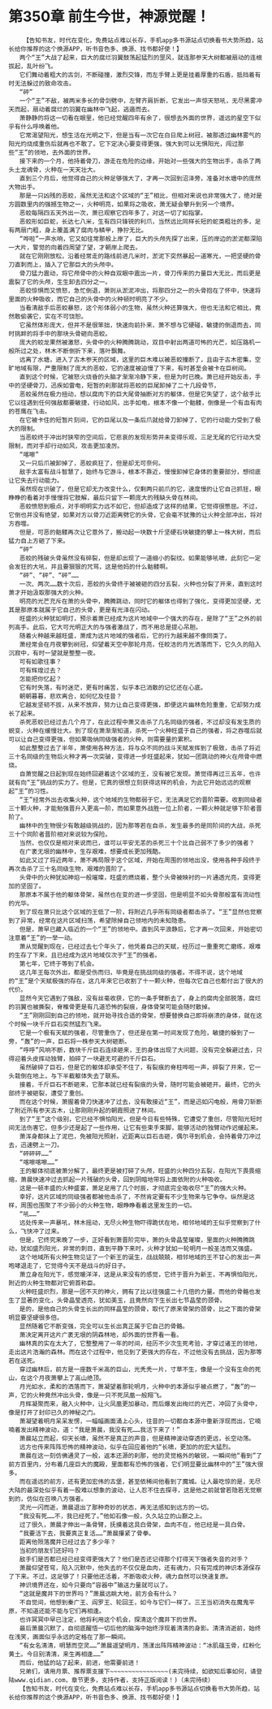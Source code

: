 # 第350章 前生今世，神源觉醒！
        【告知书友，时代在变化，免费站点难以长存，手机app多书源站点切换看书大势所趋，站长给你推荐的这个换源APP，听书音色多、换源、找书都好使！】
       两个“王”大战了起来，巨大的腐烂羽翼鼓荡起猛烈的罡风，就连那参天大树都被扇动的连根拔起，乱叶纷飞。
       它们舞动着粗大的古剑，不断碰撞，激烈交锋，而左手臂上更是挂着厚重的石盾，抵挡着有时无法躲过的致命攻击。
       “砰”
       一个“王”不敌，被两米多长的骨剑劈中，左臂齐肩折断，它发出一声惊天怒吼，无尽黑雾冲天而起，扇动着腐烂的羽翼在幽林中飞起，逃遁而去。
       萧静静的将这一切看在眼里，他已经觉醒四年有余了，很想去外面的世界，遥远的星空下似乎有什么呼唤着他。
       它常渴望阳光，想生活在光明之下，但是当有一次它在白日爬上树冠，被那透过幽林雾气的阳光灼烧成重伤后就再也不敢了。它下定决心要变得更强，强大到可以无惧阳光，闯过那些“王”的领地，去外面的世界。
       接下来的一个月，他持着骨刀，游走在危险的边缘，开始对一些强大的生物出手，击杀了两头土龙魂骨，火种在一天天壮大。
       直到三个月后，他觉得自己的火种足够强大了，才再一次回到沼泽旁，准备对水塘中的庞然大物出手。
       那是一只凶残的恶蛟，虽然无法和这个区域的“王”相比，但相对来说也非常强大了，绝对是方圆数里内的强撼生物之一，火种明亮，如果将之吸收，萧无疑会攀升到另一个境界。
       恶蛟每隔四五天外出一次，萧已观察它四年多了，对这一切了如指掌。
       恶蛟形如巨蛇，长达七八米，生有四只锋锐的利爪，当然远比同样长短的蛇类粗壮的多，足有两扇门粗，身上覆盖满了腐肉与鳞甲，狰狞无比。
       “哗啦”一声水响，它又如往常那般上岸了，巨大的头颅先探了出来，压的岸边的淤泥都深陷一大片，警觉的向着四周望了望，才朝岸上爬去。
       就在它刚刚放松，沿着经常走的路线前进几米时，淤泥下突然暴起一道寒光，一把坚硬的骨刀直刺而上，插入了它那巨大的头颅中。
       骨刀猛力震动，将它颅骨中的火种自双眼中震出一片，骨刀传来的力量巨大无比，而后更是震裂了它的头颅，生生卸去四分之一。
       恶蛟惊惧而又愤怒，急忙倒退，萧则从淤泥冲出，将那四分之一的头骨抱在了怀中，快速将里面的火种吸收，而它自己的头骨中的火种顿时明亮了不少。
       当看清敌手后恶蛟暴怒，这个形体弱小的生物，虽然火种还算强大，但也无法和它相比，竟然敢偷袭它，实在不可饶恕。
       它虽然体形庞大，但并不是很笨拙，快速向前扑来，萧不想与它硬碰，敏捷的倒退而去，同时挑衅的将手中的那块头骨砸向恶蛟。
       庞大的蛟龙果然被激怒，头骨中的火种腾腾跳动，双目中射出两道可怖的光芒，如压路机一般所过之处，林木不断倒折下来，落叶飘舞。
       远离了水塘，进入了古木参天的区域，这里的巨木难以被恶蛟撞断了，且由于古木密集，空旷地域有限，严重限制了庞大的恶蛟，它的速度被迫慢了下来，有时甚至会被卡在巨树间。
       直到这个时候，它被怒火烧昏的头脑才渐渐冷静下来，但是为时已晚。萧已经开始反击，手中的坚硬骨刀，迅疾如雷电，短暂的刹那就将恶蛟的巨尾卸掉了二十几段骨节，
       恶蛟虽然在极力扭动，想以腐肉下的巨大尾骨抽断对方的躯体，但是它失望了，这个敌手比它以往遇到任何强敌都要敏捷，行动如风，出手如电，根本不像一个骷髅，倒像是一个有血有肉的苍鹰在飞击。
       在它被卡住的短暂片刻间，它的巨尾以及一条后爪就给骨刀卸掉了，它的行动能力受到了极大的限制。
       当恶蛟终于冲出时狭窄的空间后，它悲哀的发现形势并未变得乐观，三足无尾的它行动大受限制，而对手却行动如风，攻击更加凌厉。
       “喀嚓”
       又一只后爪被卸掉了，恶蛟疯狂了，但是却无可奈何。
       敌手太富有战斗智慧了，始终与它游斗，根本不靠近，慢慢卸掉它身体的重要部分，想彻底让它失去行动能力。
       虽然现在识破了，但是它却无力改变什么，仅剩两只前爪的它，速度慢的让它自己抓狂，眼睁睁的看着对手慢慢将它肢解，最后只留下一颗庞大的残缺头骨在林间。
       恶蛟愤怒到极点，对手明明实力远不如它，但却造成了这样的结果，它觉得很憋屈。不过，它倒也并没有绝望，如果对方以骨刀近距离劈它的头骨，它会毫不犹豫的让火种全部冲出，将对方吞噬。
       但是，可恶的骷髅再次让它意外了，搬动起一块数十斤坚硬石块敏捷的攀上一株大树，而后猛力自上方砸了下来。
       “砰”
       恶蛟的残破头骨虽然没有碎裂，但是却出现了一道细小的裂纹。如果能够吼啸，此刻它一定会发狂的大吼，并且要狠狠的咒骂，这是他妈的什么骷髅啊。
       “砰”、“砰”、“砰”……
       一次、两次……数十次后，恶蛟的头骨终于被被砸的四分五裂，火种也分裂了开来，直到这时萧才开始汲取那强大的火种。
       明亮的光芒充斥在萧的头骨中，腾腾跳动，同时它的躯体也得到了强化，变得更加坚硬，尤其是那原本就属于它自己的头骨，更是有光泽在闪动。
       旺盛的火种犹如明灯，预示着萧已经成为这片地域中一个强大的存在，是除了“王”之外的前列高手。此后，它大可光明正大的与强者激战了，而不用总是提心吊胆。
       随着火种越来越旺盛，萧成为这片地域的强者后，它的行为越来越不像同类了。
       萧经常会在月夜攀到树冠，仰望着天空中那轮月亮，任皎洁的月光洒落而下，它久久的陷入沉寂中，有时一望就是整整一夜。
       可有如歌往事？
       可有辉煌过去？
       怎能把你忆起？
       它有时失落，有时迷茫，更有时痛苦，似乎本已消散的记忆还在心底。
       朝朝暮暮，悲欢离合，如何忆及往昔？
       它越发坚韧不拔，从来不放弃，努力让自己变得更强，即便这片幽林危险重重，它却努力成长了起来。
       杀死恶蛟已经过去几个月了，在此过程中萧又击杀了几名同级的强者，不过却没有发生质的蜕变，火种在缓慢壮大。到了现在萧渐渐知道，杀死一个火种旺盛于自己的强者，将之吞噬后就可以让自己变得更强，但如果吸纳同级强者的火种，则需要量的累积。
       如此整整过去了半年，萧使用各种方法，将与众不同的战斗天赋发挥到了极致，击杀了将近三十名同级的生物后火种才再一次突破，变得进一步旺盛起来，犹如一团跳动的神火在颅骨中燃烧。
       自萧觉醒之日起到现在始终回避着这个区域的王，没有被它发现。萧觉得再过三五年，也许就有向“王”挑战的实力了。但是，它真的很想立刻获得这样的机会，为此它开始远远的观察起“王”的习性。
       “王”经常外出去收集火种，这个地域的生物都弱于它，无法满足它的晋阶需要。收割同级者三十颗火种，才能勉强晋升入更高一阶，而如果意外战胜一位上阶者，一颗火种就足够下阶者晋阶了。
       幽林中的生物很少有敢越级挑战的，因为那等若在自杀，发生最多的是同阶间的大战，杀死三十个同阶者晋阶相对来说较为保险。
       当然，也仅仅是相对来说而已，谁可以平安无恙的杀死三十个比自己弱不了多少的强者？
       在广袤无垠的幽林中，生存艰难，想要成长更加残酷。
       如此又过了将近两年，萧不再局限于这个区域，开始在周围的领地出没，使用各种手段终于再次击杀了三十名同级生物，艰难的晋阶了。
       头骨中的火种犹如神焰一般璀璨，旺盛的燃烧着，整个头骨被映衬的一片通透光亮，变得更加的坚固了。
       那原本不属于他的躯体骨架，虽然也在变的进一步坚固，但是明显不如头骨那般富有流动性的光华。
       到了现在萧只比这个区域的王低了一阶，将附近几乎所有同级者都击杀了。“王”显然也觉察到了异常，经常在这片区域扫荡，希望除掉自己领地内的未知隐患。
       但是，萧早已藏入临近的一个“王”的领地中。直到风平浪静后，它才再一次回来，开始密切注意着“王”的一举一动。
       萧从觉醒到现在，已经过去七个年头了，他凭着自己的天赋，经历过一重重死亡磨练，艰难的生存了下来，且已经成为这片地域仅次于“王”的强者。
       第七年，它终于等到了机会。
       这几年王每次外出，都是受伤而归，毕竟是在挑战同级的强者。不得不说，这个地域的“王”是个天赋极强的存在，这几年来它已收割了十一颗火种，但每次它自己也都付出了很大的代价。
       显然今天它遇到了强敌，没有丝毫收获，它的一条手臂断去了，身上的腐肉全部脱落，腐烂的羽翼也被撕裂，脊椎骨更是有几道恐怖的裂痕，身体骨架可能会随时散掉。
       “王”刚刚回到自己的领地，就开始寻找合适的骨架，想要替换自己即将崩溃的身体，就在这个时候一块千斤巨石突然猛烈飞来。
       它是一个极有天赋的强者，尽管重伤了，但还是在第一时间发现了危险，敏捷的躲到了一旁，“轰”的一声，巨石将一株参天大树砸断。
       “呼呼”风响不断，数块千斤巨石连续砸来，王的身体出现了大问题，没有完全躲避过去，只得迎着头皮挥动独臂，拍碎了一块避无可避的千斤巨石。
       虽然破碎了巨石，但是它的躯体却承受不住了，有裂痕的脊柱哗啦一声，碎裂了开来，它一头栽倒在地上，与下半截躯体失去了联系。
       接着，千斤巨石不断砸来，它那本就已经有裂痕的头骨，随时可能会被砸开。最终，它的头部终于被砸裂，遭受了重创。
       而在这个时候，萧握着骨刀快速冲了过去，没有敢接近“王”，而是迅如闪电般，用骨刀斩断了附近所有参天古木，让那刚刚升起的朝霞照进了林间。
       到了“王”这个级别，它已经不惧怕阳光，但是今日有些特殊，它遭受了重创，尽管阳光短时间无法伤害它，但多少还是起了一些作用，让它有些束手束脚，能够活动的独臂动作迟缓起来。
       萧浑身都抹上了泥巴，免被阳光照射，近距离以巨石击砸，偶尔寻到机会，会持着骨刀冲过去，迅速劈上一刀。
       “砰砰砰……”
       “喀嚓喀嚓……”
       王的躯体彻底被萧分解了，最终更是被打碎了头颅，旺盛的火种四分五裂，在阳光下畏畏缩缩，萧晨快速冲过去抓起一片残破的头骨，回到阴暗地带将上面依附的火种吸收。
       这是一顿丰盛的火种盛宴，萧足足用了几个时辰，才彻底完全吸收尽“王”的强大火种。
       幸好，这片区域的同级强者都被他击杀了，不然肯定要有不少生物来与它争夺。纵然是这样，周围也围聚了不少弱小的火种生物，眼睁睁看着这里发生的一切。
       “吼……”
       远处传来一声暴吼，林木摇动，无尽火种生物吓得跪伏在地，相邻地域的王似乎觉察到了什么，飞快冲了过来。
       但是，它终究来晚了一步，正好看到萧晋阶完毕，萧的头骨晶莹璀璨，里面的火种腾腾跳动，犹如盛烈阳光，非常的刺目，直到平静下来时，火种才犹如一轮明月一般圣洁而又强盛。
       这个地域所有火种生物见证了一个新王的诞生，战战兢兢，相邻地域的王不甘心的发出一声咆哮退走了，它觉得今天不是战斗的好日子。
       萧立身在阳光下，感觉暖洋洋，这是从来没有的感觉，它终于晋升为新王，不再惧怕阳光，附近的火种生物都对它俯首称臣。
       火种旺盛炽烈，那是一团不灭的神火，拥有了比以往强盛二十几倍的力量。而他的骨骼也发生了显著的变化，头骨晶莹透亮，犹如美玉，且竟然向下生长出七节晶莹的颈骨。
       是的，是他自己的头骨生长出的同样晶莹的颈骨，取代了原来骨架的颈骨，比之下面的骨架明显要坚硬很多倍。
       显然随着它不断变强，完全可以生长出真正属于它自己的骨骼。
       萧决定离开这片广袤无垠的阴森林地，却外面的世界看一看。
       幽林真的实在太大了，它整整用了一年的时间，经历不少次生死考验，才穿过诸王的领地，走出这片浩瀚的森林。而在这个过程中，他见到了更强大的存在，不过他没有去挑战，因为那等若在送死。
       穿过幽林后，前方是一座数千米高的巨山，光秃秃一片，寸草不生，像是一个没有生命的死山，在这个月夜萧攀上了高山绝顶。
       月光如水，柔和的洒落而下，萧凝望着那轮明月，火种中的本源似乎被点燃了，“轰”的一声，它的火种竟然冲出头骨，像是一只不死凤凰一般翔飞。
       月辉凝聚而来，融入火种中，让火凤凰更加暴动，而后爆发出绚烂的光芒，冲回了头骨中，像是打开了封印已久的神秘之门。
       萧凝望着明月呆呆发愣，一幅幅画面涌上心头，往昔的一切都自本源中重新浮现而出，它喃喃着发出精神波动，道：“我是萧晨，我没有死……我活下来了！”
       萧晨站立而起，仰天长啸，虽然不是真正的声音，但是精神波动穿透的更远，长空动荡。
       远方也传来阵阵恐怖的精神波动，似乎在回应着他的“长啸，更加的的宏大猛烈。
       萧晨在这一刻仿佛通灵了一般，返本还源的刹那，他的灵觉格外的敏锐，一瞬间他“看到”了前方百里内，分布着几座巨大的魔殿，里面都有恐怖的强者，它们明显要比幽林中的“王”强大很多。
       而在遥远的前方，还有更加宏伟的古堡，甚至依稀间他看到了魔城。让人最吃惊的是，无尽大陆的最深处似乎有着一股难以想象的波动，让人忍不住去探寻，这是他之前就曾若隐若无觉察到的，仿似在召唤八方强者。
       灵光一闪而逝，萧晨退出了那种奇妙的状态，再无法感知到远方的一切。
       “我没有死……不，我已经死了。”他如石像一般，久久站立的山巅之上。
       过了很久，萧晨才伸出一条骨臂，抚摸着这具白骨架，血肉不在，他已经是一具白骨。
       “我要活下去，我要真正复活……”萧晨攥紧了骨拳。
       距离他殒落魔井已经过去了多少年？
       当初的朋友们还好吗？
       敌手们是否都已经已经变得更强大了？他们是否还记得那个打得天下强者失音的对手？
       萧晨仰望苍穹，陷入沉默中，他失去的不仅仅是血肉，还有魂力，只有完成的神识本源保存了下来。不过，这足够了！只要他还活着，不断吸收火种，魂力自然可以快速复原。
       神识境界还在，如今只要向“容器中”输送力量就可以了。
       “这就是魔井下的世界吗？”萧晨远眺大地，前方会有什么？
       不自觉间，他想到秦广王、阎罗王、轮回王，如今与它们一样了。三王当初消失在魔鬼平原，不知道还能不能与它们再相逢。
       也许冥冥中早已注定，他将利用这个机会，探清这个魔井下的世界。
       最后萧晨沉默了，自彻底醒悟一切后他的脑海中始终浮现着清清的身影。清清消逝前，始终在浅笑，画面似乎永远的定格在了那一瞬间。
       “有女名清清，明慧而空灵……”萧晨遥望明月，荡漾出阵阵精神波动：“冰肌蕴玉骨，红粉化黄土。今日别清清，来生再相逢……”
       而后，他猛的站了起来，前进，他需要前进！
       兄弟们，请用月票、推荐票支援下~~~~~~~~~~~~~~~~(未完待续，如欲知后事如何，请登陆www.qidian.com，章节更多，支持作者，支持正版阅读！)（未完待续）
       【告知书友，时代在变化，免费站点难以长存，手机app多书源站点切换看书大势所趋，站长给你推荐的这个换源APP，听书音色多、换源、找书都好使！】